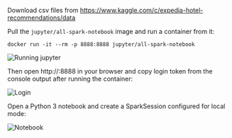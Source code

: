 Download csv files from https://www.kaggle.com/c/expedia-hotel-recommendations/data

Pull the `jupyter/all-spark-notebook` image and run a container from it: 

```docker run -it --rm -p 8888:8888 jupyter/all-spark-notebook```

![Running jupyter](./img/running-jupyter.png "Running jupyter")

Then open http://<docker-host>:8888 in your browser and copy login token from the console output after running the container:

![Login](./img/jupyter-login.png "Login")

Open a Python 3 notebook and create a SparkSession configured for local mode:

![Notebook](./img/hotels-notebook.png "Notebook")
